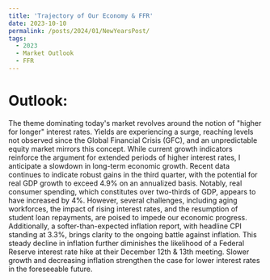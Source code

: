 ```yaml
---
title: 'Trajectory of Our Economy & FFR'
date: 2023-10-10
permalink: /posts/2024/01/NewYearsPost/
tags:
  - 2023
  - Market Outlook
  - FFR
---
```


Outlook:
======

The theme dominating today's market revolves around the notion of "higher for longer" interest rates. Yields are experiencing a surge, reaching levels not observed since the Global Financial Crisis (GFC), and an unpredictable equity market mirrors this concept. While current growth indicators reinforce the argument for extended periods of higher interest rates, I anticipate a slowdown in long-term economic growth. Recent data continues to indicate robust gains in the third quarter, with the potential for real GDP growth to exceed 4.9% on an annualized basis. Notably, real consumer spending, which constitutes over two-thirds of GDP, appears to have increased by 4%. However, several challenges, including aging workforces, the impact of rising interest rates, and the resumption of student loan repayments, are poised to impede our economic progress. Additionally, a softer-than-expected inflation report, with headline CPI standing at 3.3%, brings clarity to the ongoing battle against inflation. This steady decline in inflation further diminishes the likelihood of a Federal Reserve interest rate hike at their December 12th & 13th meeting. Slower growth and decreasing inflation strengthen the case for lower interest rates in the foreseeable future.


